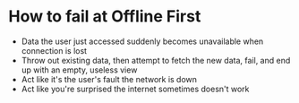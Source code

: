 # How to fail at Offline First

- Data the user just accessed suddenly becomes unavailable when connection is lost
- Throw out existing data, then attempt to fetch the new data, fail, and end up with an empty, useless view
- Act like it's the user's fault the network is down
- Act like you're surprised the internet sometimes doesn't work
